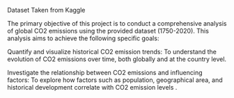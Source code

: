 Dataset Taken from Kaggle

The primary objective of this project is to conduct a comprehensive analysis of global CO2 emissions using the provided dataset (1750-2020). This analysis aims to achieve the following specific goals:

Quantify and visualize historical CO2 emission trends: To understand the evolution of CO2 emissions over time, both globally and at the country level.

Investigate the relationship between CO2 emissions and influencing factors: To explore how factors such as population, geographical area, and historical development correlate with CO2 emission levels .


